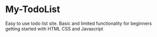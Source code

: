 # My-TodoList
Easy to use todo list site. Basic and limited functionality for beginners getting started with HTML CSS and Javascript
